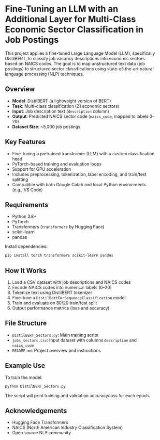 # Fine-Tuning an LLM with an Additional Layer for Multi-Class Economic Sector Classification in Job Postings

This project applies a fine-tuned Large Language Model (LLM), specifically DistilBERT, to classify job vacancy descriptions into economic sectors based on NAICS codes. The goal is to map unstructured text data (job postings) to structured sector classifications using state-of-the-art natural language processing (NLP) techniques.

## Overview

- **Model**: DistilBERT (a lightweight version of BERT)
- **Task**: Multi-class classification (21 economic sectors)
- **Input**: Job description text (`description` column)
- **Output**: Predicted NAICS sector code (`naics_code`, mapped to labels 0–20)
- **Dataset Size**: ~5,000 job postings

## Key Features

- Fine-tuning a pretrained transformer (LLM) with a custom classification head
- PyTorch-based training and evaluation loops
- Support for GPU acceleration
- Includes preprocessing, tokenization, label encoding, and train/test splitting
- Compatible with both Google Colab and local Python environments (e.g., VS Code)

## Requirements

- Python 3.8+
- PyTorch
- Transformers (`transformers` by Hugging Face)
- scikit-learn
- pandas

Install dependencies:
```bash
pip install torch transformers scikit-learn pandas
```

## How It Works

1. Load a CSV dataset with job descriptions and NAICS codes
2. Encode NAICS codes into numerical labels (0–20)
3. Tokenize text using DistilBERT tokenizer
4. Fine-tune a `DistilBertForSequenceClassification` model
5. Train and evaluate on 80/20 train/test split
6. Output performance metrics (loss and accuracy)

## File Structure

- `DistilBERT_Sectors.py`: Main training script
- `jobs_sectors.csv`: Input dataset with columns `description` and `naics_code`
- `README.md`: Project overview and instructions

## Example Use

To train the model:
```bash
python DistilBERT_Sectors.py
```

The script will print training and validation accuracy/loss for each epoch.

## Acknowledgements

- Hugging Face Transformers
- NAICS (North American Industry Classification System)
- Open source NLP community



